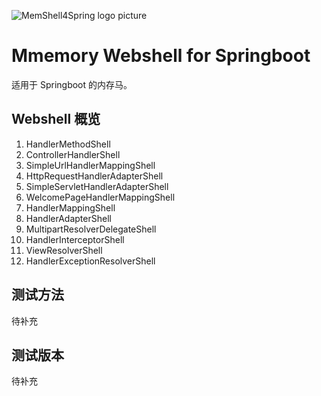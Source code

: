 ![MemShell4Spring logo picture](https://laughing-markdown-pics.oss-cn-shenzhen.aliyuncs.com/20231227204819.png)

# Mmemory Webshell for Springboot
适用于 Springboot 的内存马。

## Webshell 概览
1. HandlerMethodShell
2. ControllerHandlerShell
3. SimpleUrlHandlerMappingShell
4. HttpRequestHandlerAdapterShell
5. SimpleServletHandlerAdapterShell
6. WelcomePageHandlerMappingShell
7. HandlerMappingShell
8. HandlerAdapterShell
9. MultipartResolverDelegateShell
10. HandlerInterceptorShell
11. ViewResolverShell
12. HandlerExceptionResolverShell

## 测试方法
待补充

## 测试版本
待补充